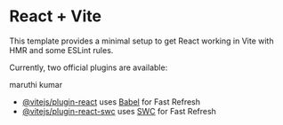 # React + Vite

This template provides a minimal setup to get React working in Vite with HMR and some ESLint rules.

Currently, two official plugins are available:

maruthi kumar

- [@vitejs/plugin-react](https://github.com/vitejs/vite-plugin-react/blob/main/packages/plugin-react/README.md) uses [Babel](https://babeljs.io/) for Fast Refresh
- [@vitejs/plugin-react-swc](https://github.com/vitejs/vite-plugin-react-swc) uses [SWC](https://swc.rs/) for Fast Refresh
